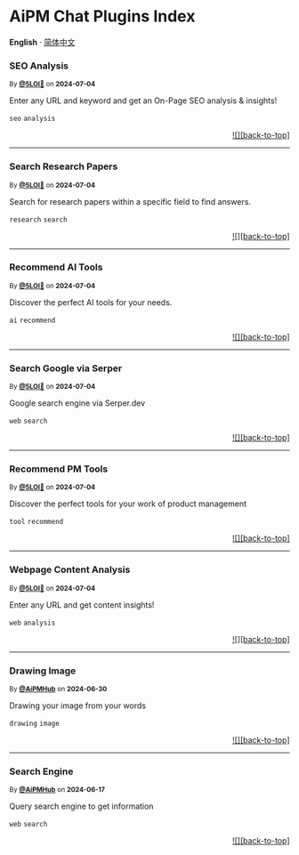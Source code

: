 <h1>AiPM Chat Plugins Index</h1>

**English** · [简体中文](./README.zh-CN.md)<!-- AWESOME PLUGINS -->

### SEO Analysis

<sup>By **[@5LOI🐬](https://www.5loi.com)** on **2024-07-04**</sup>

Enter any URL and keyword and get an On-Page SEO analysis & insights!

`seo` `analysis`

<div align="right">

[!\[\]\[back-to-top\]](#readme-top)

</div>

***

### Search Research Papers

<sup>By **[@5LOI🐬](https://www.5loi.com)** on **2024-07-04**</sup>

Search for research papers within a specific field to find answers.

`research` `search`

<div align="right">

[!\[\]\[back-to-top\]](#readme-top)

</div>

***

### Recommend AI Tools

<sup>By **[@5LOI🐬](https://www.5loi.com)** on **2024-07-04**</sup>

Discover the perfect AI tools for your needs.

`ai` `recommend`

<div align="right">

[!\[\]\[back-to-top\]](#readme-top)

</div>

***

### Search Google via Serper

<sup>By **[@5LOI🐬](https://www.5loi.com)** on **2024-07-04**</sup>

Google search engine via Serper.dev

`web` `search`

<div align="right">

[!\[\]\[back-to-top\]](#readme-top)

</div>

***

### Recommend PM Tools

<sup>By **[@5LOI🐬](https://www.5loi.com)** on **2024-07-04**</sup>

Discover the perfect tools for your work of product management

`tool` `recommend`

<div align="right">

[!\[\]\[back-to-top\]](#readme-top)

</div>

***

### Webpage Content Analysis

<sup>By **[@5LOI🐬](https://www.5loi.com)** on **2024-07-04**</sup>

Enter any URL and get content insights!

`web` `analysis`

<div align="right">

[!\[\]\[back-to-top\]](#readme-top)

</div>

***

### Drawing Image

<sup>By **[@AiPMHub](https://github.com/aipmhub/chat-plugin-drawing)** on **2024-06-30**</sup>

Drawing your image from your words

`drawing` `image`

<div align="right">

[!\[\]\[back-to-top\]](#readme-top)

</div>

***

### Search Engine

<sup>By **[@AiPMHub](https://github.com/aipmhub/chat-plugin-search-engine)** on **2024-06-17**</sup>

Query search engine to get information

`web` `search`

<div align="right">

[!\[\]\[back-to-top\]](#readme-top)

</div>
